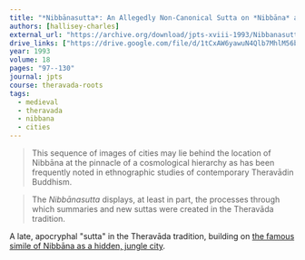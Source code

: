 ```yaml
---
title: "*Nibbānasutta*: An Allegedly Non-Canonical Sutta on *Nibbāna* as a Great City"
authors: [hallisey-charles]
external_url: "https://archive.org/download/jpts-xviii-1993/Nibbanasutta%20-%20Charles%20Hallisey_text.pdf"
drive_links: ["https://drive.google.com/file/d/1tCxAW6yawuN4Qlb7MhlM56b9YV_JXnKZ/view?usp=drivesdk"]
year: 1993
volume: 18
pages: "97--130"
journal: jpts
course: theravada-roots
tags:
  - medieval
  - theravada
  - nibbana
  - cities
---
```


> This sequence of images of cities may lie behind the location of Nibbāna at the pinnacle of a cosmological hierarchy as has been frequently noted in ethnographic studies of contemporary Theravādin Buddhism.

> The *Nibbānasutta* displays, at least in part, the processes through which summaries and new suttas were created in the Theravāda tradition.

A late, apocryphal "sutta" in the Theravāda tradition, building on [the famous simile of Nibbāna as a hidden, jungle city](/content/canon/sn12.65).
